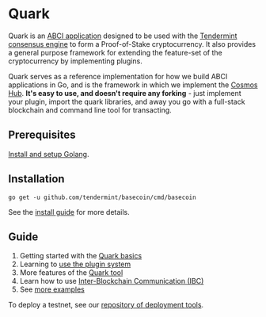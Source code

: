 # Quark

Quark is an [ABCI application](https://github.com/tendermint/abci) designed to
be used with the [Tendermint consensus engine](https://tendermint.com/) to form
a Proof-of-Stake cryptocurrency.  It also provides a general purpose framework
for extending the feature-set of the cryptocurrency by implementing plugins.

Quark serves as a reference implementation for how we build ABCI applications
in Go, and is the framework in which we implement the [Cosmos
Hub](https://cosmos.network).  **It's easy to use, and doesn't require any
forking** - just implement your plugin, import the quark libraries, and away
you go with a full-stack blockchain and command line tool for transacting.

## Prerequisites

[Install and setup Golang](https://tendermint.com/docs/guides/install-go).

## Installation

```
go get -u github.com/tendermint/basecoin/cmd/basecoin
```

See the [install guide](/docs/guide/install.md) for more details.


## Guide

1. Getting started with the [Quark basics](/docs/guide/basecoin-basics.md)
1. Learning to [use the plugin system](/docs/guide/basecoin-plugins.md)
1. More features of the [Quark tool](/docs/guide/basecoin-tool.md)
1. Learn how to use [Inter-Blockchain Communication (IBC)](/docs/guide/ibc.md)
1. See [more examples](github.com/tendermint/basecoin-examples)


To deploy a testnet, see our [repository of deployment tools](https://github.com/tendermint/tools).
